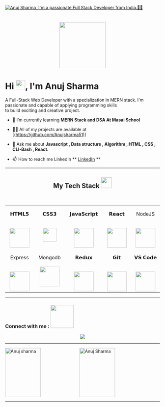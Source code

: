[![Anuj Sharma ,I'm a passionate Full Stack Developer from India.🧑‍💻](https://pimp-my-readme.webapp.io/pimp-my-readme/wavy-banner?subtitle=I%27m%20a%20passionate%20Full%20Stack%20Web%20Developer.%F0%9F%A7%91%E2%80%8D%F0%9F%92%BB&title=Anuj%20Sharma%20)](https://www.linkedin.com/in/prashant-tiwari-765444216//)

<h1 align="center"> <img src="https://achintya-portfolio.vercel.app/plane.gif" width="150" ></h1>
<h3 align="center"> <h1> Hi <img src="https://github.githubassets.com/images/icons/emoji/unicode/1f44b.png" width="30px">, I'm Anuj Sharma </h1>
<p>A Full-Stack Web Developer with a specialization in MERN stack. I'm passionate and capable of applying programming skills </br> to build exciting and creative project.</p>


</h3>

- 🌱 I’m currently learning **MERN Stack and DSA At Masai School**

- 👨‍💻 All of my projects are available at [(https://github.com/Anujsharma51)]

- 💬 Ask me about **Javascript , Data structure , Algorithm , HTML , CSS  , CLI-Bash , React.**

- 📫 How to reach me LinkedIn ** <a color = "red" href="https://www.linkedin.com/in/anujsharma20//">LinkedIn</a> **

<hr />

<h2 align="center" border="0">My Tech Stack <img src="https://camo.githubusercontent.com/beb64ff21c883e318e4f5db5231c2ba4175705bea1c9249e82a41ab375db4f75/68747470733a2f2f6d65646961322e67697068792e636f6d2f6d656469612f51737347456d706b79454f684243623765312f67697068792e6769663f6369643d656366303565343761306e336769316266716e74716d6f62386739616964316f796a327772336473336d67373030626c267269643d67697068792e676966" width="35"/></h2>
<br>


<table align="center">

<tbody>

<tr valign="top">

<td width="15%" align="center">

<span>𝗛𝗧𝗠𝗟𝟱</span><br><br>

<img height="64px" src="https://cdn.svgporn.com/logos/html-5.svg">
</td>

<td width="15%" align="center">

<span>𝗖𝗦𝗦𝟯</span><br><br>

<img height="44px" src="https://cdn.svgporn.com/logos/css-3.svg">

</td>

<td width="15%" align="center">

<span>𝗝𝗮𝘃𝗮𝗦𝗰𝗿𝗶𝗽𝘁</span><br><br>

<img height="64px" src="https://cdn.svgporn.com/logos/javascript.svg">
</td>

<td width="15%" align="center">

<span>𝗥𝗲𝗮𝗰𝘁</span><br><br>

<img height="64px" src="https://cdn.svgporn.com/logos/react.svg">

</td>


<td width="15%" align="center">

<span>NodeJS</span><br><br>

<img height="64px" src="https://cdn.svgporn.com/logos/nodejs.svg">

</td>
</tr>

<tr valign="top">
  
<td width="15%" align="center">

<span>Express</span><br><br>

<img height="64px" src="https://cdn.svgporn.com/logos/express.svg">

</td>
  
<td width="15%" align="center">

<span>Mongodb</span><br><br>
<img height="64px" src="https://cdn.svgporn.com/logos/mongodb.svg">

</td>
  
  
 <td width="15%" align="center">

<span>𝗥𝗲𝗱𝘂𝘅</span><br><br>

<img height="64px" src="https://cdn.svgporn.com/logos/redux.svg">

</td>
 <td width="15%" align="center">

<span>𝗚𝗶𝘁</span><br><br>

<img height="64px" src="https://cdn.svgporn.com/logos/git-icon.svg">

</td>
<td width="15%" align="center">

<span>𝗩𝗦 𝗖𝗼𝗱𝗲</span><br><br>

<img height="64px" src="https://cdn.svgporn.com/logos/visual-studio-code.svg">

</td>

</tr>


</tbody>

</table>
<hr>
<h3>Connect with me :  <img src="https://raw.githubusercontent.com/ShahriarShafin/ShahriarShafin/main/Assets/handshake.gif" width="75" /></h3>
<p align="center">
  <a href="https://www.linkedin.com/in/anujsharma20/"><img src="https://img.shields.io/badge/LinkedIn-0077B5?style=for-the-badge&logo=linkedin&logoColor=white"></a>
  </p>
<hr />

<div style="display: flex;" >
<img align="center"  height="160px" width="48%" src="https://github-readme-stats.vercel.app/api/top-langs?username=Prashant-KT&show_icons=true&locale=en&layout=compact&theme=dark&ring=FFB19A&hide_border=true&currStreakNum=F6A085&fire=F6A085&currStreakLabel=F6A085" alt="Anuj sharma" />



<img align="center"  height="160px" width="48%" src="https://github-readme-streak-stats.herokuapp.com/?user=Anujsharma51&theme=dark&ring=FFB19A&hide_border=true&currStreakNum=F6A085&fire=F6A085&currStreakLabel=F6A085" alt="Anuj Sharma" />

  </div>
<hr />


